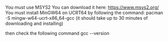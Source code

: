 You must use MSYS2
You can download it here: https://www.msys2.org/
You must install MinGW64 on UCRT64 by following the command:
pacman -S mingw-w64-ucrt-x86_64-gcc
(it should take up to 30 minutes of downloading and installing)

then check the following command
gcc --version
